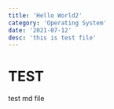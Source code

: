 ```yaml
---
title: 'Hello World2'
category: 'Operating System'
date: '2021-07-12'
desc: 'this is test file'
---
```


# TEST
test md file